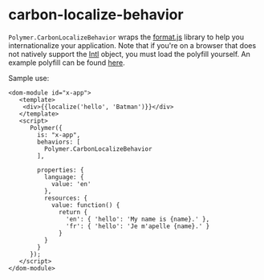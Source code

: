 # carbon-localize-behavior

`Polymer.CarbonLocalizeBehavior` wraps the [format.js](http://formatjs.io/) library to
help you internationalize your application. Note that if you're on a browser that
does not natively support the [Intl](https://developer.mozilla.org/en-US/docs/Web/JavaScript/Reference/Global_Objects/Intl)
object, you must load the polyfill yourself. An example polyfill can
be found [here](https://github.com/andyearnshaw/Intl.js/).

Sample use:

    <dom-module id="x-app">
       <template>
        <div>{{localize('hello', 'Batman')}}</div>
       </template>
       <script>
          Polymer({
            is: "x-app",
            behaviors: [
              Polymer.CarbonLocalizeBehavior
            ],

            properties: {
              language: {
                value: 'en'
              },
              resources: {
                value: function() {
                  return {
                    'en': { 'hello': 'My name is {name}.' },
                    'fr': { 'hello': 'Je m'apelle {name}.' }
                  }
              }
            }
          });
       </script>
    </dom-module>
